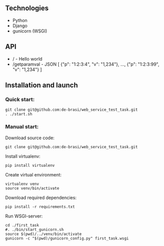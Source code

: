 ## Technologies
- Python
- Django
- gunicorn (WSGI)
## API
    
- / - Hello world
- /getparamval - JSON [
{"p": "1:2:3:4", "v": "1,234"},
            ...,
            {"p": "1:2:3:99", "v": "1,234"}
        ]
## Installation and launch
### Quick start:
```shell
git clone git@github.com:de-brasi/web_service_test_task.git
. ./start.sh
```
### Manual start:
Download source code:
```shell
git clone git@github.com:de-brasi/web_service_test_task.git
```

Install virtualenv:
```shell
pip install virtualenv
```

Create virtual environment:
```shell
virtualenv venv
source venv/bin/activate
```

Download required dependencies:
```shell
pip install -r requirements.txt
```

Run WSGI-server:
```shell
cd ./first_task
#. ./bin/start_gunicorn.sh
source $(pwd)/../venv/bin/activate
gunicorn -c "$(pwd)/gunicorn_config.py" first_task.wsgi
```